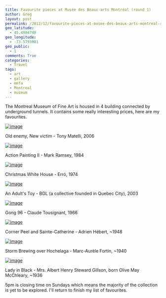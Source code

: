 ```yaml
---
title: Favourite pieces at Musée des Beaux-arts Montréal (round 1)
author: Greg
layout: post
permalink: /2012/12/favourite-pieces-at-musee-des-beaux-arts-montreal-round-1/
geo_latitude:
  - 45.4984748
geo_longitude:
  - -73.5793981
geo_public:
  - 1
comments: True
categories:
  - Travel
tags:
  - art
  - gallery
  - mmfa
  - Montreal
  - museum
---
```

The Montreal Museum of Fine Art is housed in 4 building connected by underground tunnels. It contains some really interesting prices, here are my favourites.

[<img title="IMAG0148.jpg" class="alignnone" alt="image" src="/wp-content/uploads/2012/12/wpid-IMAG0148.jpg" />][1]

Old enemy, New victim - Tony Matelli, 2006

[<img title="IMAG0149.jpg" class="alignnone" alt="image" src="/wp-content/uploads/2012/12/wpid-IMAG0149.jpg" />][2]

Action Painting II - Mark Ramsey, 1984

[<img title="IMAG0150.jpg" class="alignnone" alt="image" src="/wp-content/uploads/2012/12/wpid-IMAG0150.jpg" />][3]

Christmas White House - Erró, 1974

[<img title="IMAG0151.jpg" class="alignnone" alt="image" src="/wp-content/uploads/2012/12/wpid-IMAG0151.jpg" />][4]

An Adult's Toy - BGL (a collective founded in Quebec City), 2003

[<img title="IMAG0152.jpg" class="alignnone" alt="image" src="/wp-content/uploads/2012/12/wpid-IMAG0152.jpg" />][5]

Gong 96 - Claude Tousignant, 1966

[<img title="IMAG0153.jpg" class="alignnone" alt="image" src="/wp-content/uploads/2012/12/wpid-IMAG0153.jpg" />][6]

Corner Peel and Sainte-Catherine - Adrien Hébert, ~1948

[<img title="IMAG0154.jpg" class="alignnone" alt="image" src="/wp-content/uploads/2012/12/wpid-IMAG0154.jpg" />][7]

Storm Brewing over Hochelaga - Marc-Aurèle Fortin, ~1940

[<img title="IMAG0155.jpg" class="alignnone" alt="image" src="/wp-content/uploads/2012/12/wpid-IMAG0155.jpg" />][8]

Lady in Black - Mrs. Albert Henry Steward Gillson, born Olive May McChleary, ~1936

5pm is closing time on Sundays which means the majority of the collection is yet to be explored. I'll return to finish my list of favourites.

 [1]: /wp-content/uploads/2012/12/wpid-IMAG0148.jpg
 [2]: /wp-content/uploads/2012/12/wpid-IMAG0149.jpg
 [3]: /wp-content/uploads/2012/12/wpid-IMAG0150.jpg
 [4]: /wp-content/uploads/2012/12/wpid-IMAG0151.jpg
 [5]: /wp-content/uploads/2012/12/wpid-IMAG0152.jpg
 [6]: /wp-content/uploads/2012/12/wpid-IMAG0153.jpg
 [7]: /wp-content/uploads/2012/12/wpid-IMAG0154.jpg
 [8]: /wp-content/uploads/2012/12/wpid-IMAG0155.jpg